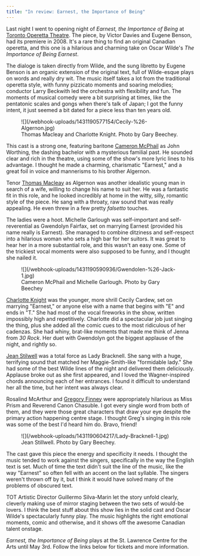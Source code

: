 ```yaml
---
title: "In review: Earnest, the Importance of Being"
---
```


Last night I went to opening night of *Earnest, the Importance of Being* at [Toronto Operetta Theatre](http://www.torontooperetta.com/shows.html). The piece, by Victor Davies and Eugene Benson, had its premiere in 2008. It's a rare thing to find an original Canadian operetta, and this one is a hilarious and charming take on Oscar Wilde's *The Importance of Being Earnest*.

The dialoge is taken directly from Wilde, and the sung libretto by Eugene Benson is an organic extension of the original text, full of Wilde-esque plays on words and really dry wit. The music itself takes a lot from the traditional operetta style, with funny pizzicato moments and soaring melodies; conductor Larry Beckwith led the orchestra with flexibility and fun. The moments of musical comedy were a bit surprising at times, like the pentatonic scales and gongs when there's talk of Japan; I got the funny intent, it just seemed a bit dated for a piece less than ten years old. 

<figure data-type="image">
![](/webhook-uploads/1431190577154/Cecily-%26-Algernon.jpg)
<figcaption>Thomas Macleay and Charlotte Knight. Photo by Gary Beechey.</figcaption>
</figure>

This cast is a strong one, featuring baritone [Cameron McPhail](https://twitter.com/Cameron_McPhail) as John Worthing, the dashing bachelor with a mysterious familial past. He sounded clear and rich in the theatre, using some of the show's more lyric lines to his advantage. I thought he made a charming, charismatic "Earnest," and a great foil in voice and mannerisms to his brother Algernon.

Tenor [Thomas Macleay](http://www.thomasmacleay.com/Thomas_Macleay/Welcome.html) as Algernon was another idealistic young man in search of a wife, willing to change his name to suit her. He was a fantastic fit in this role, and he looked incredibly at home in the witty, silly, romantic style of the piece. He sang with a throaty, raw sound that was really appealing. He even threw in a few pretty *falsetto* touches.

The ladies were a hoot. Michelle Garlough was self-important and self-reverential as Gwendolyn Fairfax, set on marrying Earnest (provided his name really is Earnest). She managed to combine ditziness and self-respect into a hilarious woman who sets a high bar for her suitors. It was great to hear her in a more substantial role, and this wasn't an easy one. Some of the trickiest vocal moments were also supposed to be funny, and I thought she nailed it.

<figure data-type="image">
![](/webhook-uploads/1431190590936/Gwendolen-%26-Jack-1.jpg)
<figcaption>Cameron McPhail and Michelle Garlough. Photo by Gary Beechey</figcaption>
</figure>

[Charlotte Knight](http://charlotteknightsoprano.com/) was the younger, more shrill Cecily Cardew, set on marrying "Earnest," or anyone else with a name that begins with "E" and ends in "T." She had most of the vocal fireworks in the show, written impossibly high and repetitively. Charlotte did a spectacular job just singing the thing, plus she added all the comic cues to the most ridiculous of her cadenzas. She had whiny, brat-like moments that made me think of Jenna from *30 Rock*. Her duet with Gwendolyn got the biggest applause of the night, and rightly so. 

[Jean Stilwell](http://www.jeanstilwell.com/Home.html) was a total force as Lady Bracknell. She sang with a huge, terrifying sound that matched her Maggie-Smith-like "formidable lady." She had some of the best Wilde lines of the night and delivered them deliciously. Applause broke out as she first appeared, and I loved the Wagner-inspired chords announcing each of her entrances. I found it difficult to understand her all the time, but her intent was always clear.

Rosalind McArthur and [Gregory Finney](https://twitter.com/gregory_finney) were appropriately hilarious as Miss Prism and Reverend Canon Chasuble. I got every single word from both of them, and they were those great characters that draw your eye despite the primary action happening centre stage. I thought Greg's singing in this role was some of the best I'd heard him do. Bravo, friend!

<figure data-type="image">
![](/webhook-uploads/1431190604217/Lady-Bracknell-1.jpg)
<figcaption>Jean Stillwell. Photo by Gary Beechey.</figcaption>
</figure>

The cast gave this piece the energy and specificity it needs. I thought the music tended to work against the singers, specifically in the way the English text is set. Much of time the text didn't suit the line of the music, like the way "Earnest" so often fell with an accent on the last syllable. The singers weren't thrown off by it, but I think it would have solved many of the problems of obscured text.

TOT Artistic Director Guillermo Silva-Marin let the story unfold clearly, cleverly making use of mirror staging between the two sets of would-be lovers. I think the best stuff about this show lies in the solid cast and Oscar Wilde's spectacularly funny play. The music highlights the right emotional moments, comic and otherwise, and it shows off the awesome Canadian talent onstage.

*Earnest, the Importance of Being* plays at the St. Lawrence Centre for the Arts until May 3rd. Follow the links below for tickets and more information.
